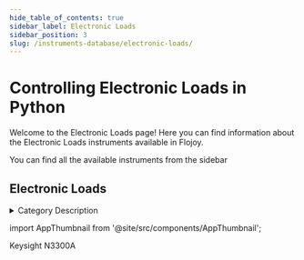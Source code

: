 ```yaml
--- 
hide_table_of_contents: true
sidebar_label: Electronic Loads
sidebar_position: 3
slug: /instruments-database/electronic-loads/
---
```


# Controlling Electronic Loads in Python

Welcome to the Electronic Loads page! Here you can find information about the Electronic Loads instruments available in Flojoy.

You can find all the available instruments from the sidebar


## Electronic Loads 

<details> 
<summary>Category Description</summary> 
An electronic load is a test instrument designed to sink current and absorb power out of a power source. If a power supply is used to power a device, an electronic load is used to test the power supply by emulating the device under test (DUT). Power supplies and electronic loads are complementary test equipment. The power supply tests electronic circuits under specific sourcing conditions. The electronic load tests the energy sources or energy conversion blocks under specific loading constraints. An electronic load is a programmable instrument that offers the user various modes of control such as constant voltage (CV), constant current (CC), constant power (CP) or constant resistance (CR).
</details> 

<!-- Custom component -->
import AppThumbnail from '@site/src/components/AppThumbnail';

<div className="flex flex-wrap">

<div>
    <AppThumbnail 
        path='/instruments-database/electronic-loads/keysight/keysight-n3300a'
        img='https://res.cloudinary.com/dhopxs1y3/image/upload/w_600,q_auto,f_auto/e_bgremoval/v1692395746/Instruments/Electronic%20Loads/Keysight-N3300A/file.jpg'
    >
        Keysight N3300A
    </AppThumbnail>
</div>
</div>